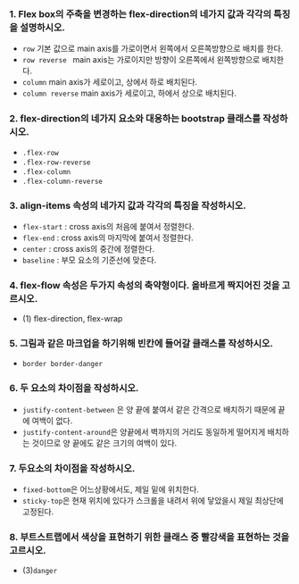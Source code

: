 ### 1. Flex box의 주축을 변경하는 flex-direction의 네가지 값과 각각의 특징을 설명하시오.

- `row`  기본 값으로 main axis를 가로이면서 왼쪽에서 오른쪽방향으로 배치를 한다.
- `row reverse ` main axis는 가로이지만 방향이 오른쪽에서 왼쪽방향으로 배치한다.
- `column` main axis가 세로이고, 상에서 하로 배치된다.
- `column reverse`  main axis가 세로이고, 하에서 상으로 배치된다.

### 2. flex-direction의 네가지 요소와 대응하는 bootstrap 클래스를 작성하시오.
- `.flex-row`
- `.flex-row-reverse`
- `.flex-column`
- `.flex-column-reverse`

### 3. align-items 속성의 네가지 값과 각각의 특징을 작성하시오.

- `flex-start` : cross axis의 처음에 붙여서 정렬한다.
- `flex-end` : cross axis의 마지막에 붙여서 정렬한다.
- `center` : cross axis의 중간에 정렬한다.
- `baseline` : 부모 요소의 기준선에 맞춘다.

### 4. flex-flow 속성은 두가지 속성의 축약형이다. 올바르게 짝지어진 것을 고르시오.
- (1) flex-direction, flex-wrap

### 5. 그림과 같은 마크업을 하기위해 빈칸에 들어갈 클래스를 작성하시오.
- `border border-danger`

### 6. 두 요소의 차이점을 작성하시오.
- `justify-content-between` 은 양 끝에 붙여서 같은 간격으로 배치하기 때문에 끝에 여백이 없다.
- `justify-content-around`은 양끝에서 벽까지의 거리도 동일하게 떨어지게 배치하는 것이므로 양 끝에도 같은 크기의 여백이 있다.

### 7. 두요소의 차이점을 작성하시오.

- `fixed-bottom`은 어느상황에서도,  제일 밑에 위치한다.
- `sticky-top`은 현재 위치에 있다가 스크롤을 내려서 위에 닿았을시 제일 최상단에 고정된다.

### 8. 부트스트랩에서 색상을 표현하기 위한 클래스 중 빨강색을 표현하는 것을 고르시오.

- (3)`danger`